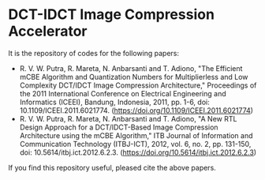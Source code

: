 # DCT-IDCT Image Compression Accelerator 
It is the repository of codes for the following papers:
- R. V. W. Putra, R. Mareta, N. Anbarsanti and T. Adiono, "The Efficient mCBE Algorithm and Quantization Numbers for Multiplierless and Low Complexity DCT/IDCT Image Compression Architecture," Proceedings of the 2011 International Conference on Electrical Engineering and Informatics (ICEEI), Bandung, Indonesia, 2011, pp. 1-6, doi: 10.1109/ICEEI.2011.6021774. (https://doi.org/10.1109/ICEEI.2011.6021774)
- R. V. W. Putra, R. Mareta, N. Anbarsanti and T. Adiono, "A New RTL Design Approach for a DCT/IDCT-Based Image Compression Architecture using the mCBE Algorithm," ITB Journal of Information and Communication Technology (ITBJ-ICT), 2012, vol. 6, no. 2, pp. 131-150, doi: 10.5614/itbj.ict.2012.6.2.3. (https://doi.org/10.5614/itbj.ict.2012.6.2.3)

If you find this repository useful, pleased cite the above papers.
